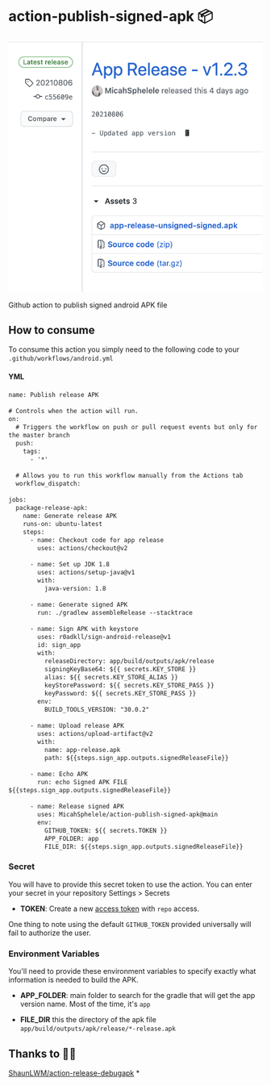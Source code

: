 # action-publish-signed-apk 📦
![screenshot](screenshot/screenshot2021_08_10.png)

Github action to publish signed android APK file 

## How to consume
To consume this action you simply need to the following code to your `.github/workflows/android.yml` 

#### YML

```
name: Publish release APK

# Controls when the action will run.
on:
  # Triggers the workflow on push or pull request events but only for the master branch
  push:
    tags:
      - '*'

  # Allows you to run this workflow manually from the Actions tab
  workflow_dispatch:

jobs:
  package-release-apk:
    name: Generate release APK
    runs-on: ubuntu-latest
    steps:
      - name: Checkout code for app release
        uses: actions/checkout@v2

      - name: Set up JDK 1.8
        uses: actions/setup-java@v1
        with:
          java-version: 1.8

      - name: Generate signed APK
        run: ./gradlew assembleRelease --stacktrace

      - name: Sign APK with keystore
        uses: r0adkll/sign-android-release@v1
        id: sign_app
        with:
          releaseDirectory: app/build/outputs/apk/release
          signingKeyBase64: ${{ secrets.KEY_STORE }}
          alias: ${{ secrets.KEY_STORE_ALIAS }}
          keyStorePassword: ${{ secrets.KEY_STORE_PASS }}
          keyPassword: ${{ secrets.KEY_STORE_PASS }}
        env:
          BUILD_TOOLS_VERSION: "30.0.2"

      - name: Upload release APK
        uses: actions/upload-artifact@v2
        with:
          name: app-release.apk
          path: ${{steps.sign_app.outputs.signedReleaseFile}}

      - name: Echo APK
        run: echo Signed APK FILE ${{steps.sign_app.outputs.signedReleaseFile}}

      - name: Release signed APK
        uses: MicahSphelele/action-publish-signed-apk@main
        env:
          GITHUB_TOKEN: ${{ secrets.TOKEN }}
          APP_FOLDER: app
          FILE_DIR: ${{steps.sign_app.outputs.signedReleaseFile}}
```
### Secret

You will have to provide this secret token to use the action. You can enter your secret in your repository Settings > Secrets

* **TOKEN**: Create a new [access token](https://github.com/settings/tokens) with `repo` access.

One thing to note using the default `GITHUB_TOKEN` provided universally will fail to authorize the user.

### Environment Variables

You'll need to provide these environment variables to specify exactly what information is needed to build the APK. 

* **APP_FOLDER**: main folder to search for the gradle that will get the app version name. Most of the time, it's `app`

* **FILE_DIR** this the directory of the apk file `app/build/outputs/apk/release/*-release.apk`

## Thanks to 🙌🏾
[ShaunLWM/action-release-debugapk](https://github.com/ShaunLWM/action-release-debugapk)
* 
